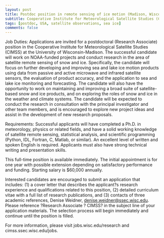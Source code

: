 ```yaml
---
layout: post
title: Postdoc position in remote sensing of ice motion (Madison, Wisconsin)
subtitle: Cooperative Institute for Meteorological Satellite Studies (CIMSS), the University of Wisconsin-Madison
tags: [postdoc, USA, satellite observations, sea ice]
comments: false
---
```

Job Duties: Applications are invited for a postdoctoral (Research Associate) position in the Cooperative Institute for Meteorological Satellite Studies (CIMSS) at the University of Wisconsin-Madison. The successful candidate will work on NOAA-funded projects and conduct research in the area of satellite remote sensing of snow and ice. Specifically, the candidate will focus on further developing and improving sea and lake ice motion products using data from passive and active microwave and infrared satellite sensors, the evaluation of product accuracy, and the application to sea and lake ice monitoring and forecasting. The candidate will also have the opportunity to work on maintaining and improving a broad suite of satellite-based snow and ice products, and on exploring the roles of snow and ice in the weather and climate systems.  The candidate will be expected to conduct the research in consultation with the principal investigator and other team members, and is encouraged to explore new project ideas and assist in the development of new research proposals.

Requirements: Successful applicants will have completed a Ph.D. in meteorology, physics or related fields, and have a solid working knowledge of satellite remote sensing, statistical analysis, and scientific programming (Python, IDL, Fortran, C, Matlab, or similar). An excellent level of written and spoken English is required. Applicants must also have strong technical writing and presentation skills.

This full-time position is available immediately. The initial appointment is for one year with possible extension depending on satisfactory performance and funding.  Starting salary is $60,000 annually.

Interested candidates are encouraged to submit an application that includes: (1) a cover letter that describes the applicant?s research experience and qualifications related to this position, (2) detailed curriculum vitae with a full list of research publications, and (3) contacts of three academic references, Denise Weidner, denise.weidner@ssec.wisc.edu. Please reference ?Research Associate ? CIMSS? in the subject line of your application materials. The selection process will begin immediately and continue until the position is filled.

For more information, please visit jobs.wisc.edu/research and cimss.ssec.wisc.edu/jobs.
